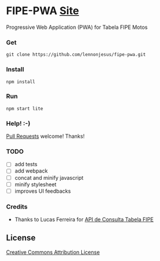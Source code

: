 # FIPE-PWA [Site](https://lennonjesus.github.io/fipe-pwa)

Progressive Web Application (PWA) for Tabela FIPE Motos

### Get

```
git clone https://github.com/lennonjesus/fipe-pwa.git
```

### Install

```
npm install
```

### Run

```
npm start lite
```

### Help! :-)

[Pull
Requests](https://github.com/lennonjesus/fipe-pwa/pulls) welcome! Thanks!

### TODO

- [ ] add tests
- [ ] add webpack
- [ ] concat and minify javascript
- [ ] minify stylesheet
- [ ] improves UI feedbacks

### Credits

- Thanks to Lucas Ferreira for [API de Consulta Tabela FIPE](http://fipeapi.appspot.com)

## License

[Creative Commons Attribution License](https://creativecommons.org/licenses/by/4.0/)
